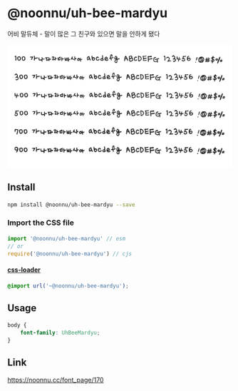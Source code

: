 # @noonnu/uh-bee-mardyu

어비 말듀체 - 말이 많은 그 친구와 있으면 말을 안하게 됐다

![example](./example.png)

## Install

```bash
npm install @noonnu/uh-bee-mardyu --save
```

### Import the CSS file

```js
import '@noonnu/uh-bee-mardyu' // esm
// or
require('@noonnu/uh-bee-mardyu') // cjs
```

#### [css-loader](https://github.com/webpack-contrib/css-loader)

```css
@import url('~@noonnu/uh-bee-mardyu');
```

## Usage

```css
body {
    font-family: UhBeeMardyu;
}
```

## Link

https://noonnu.cc/font_page/170
